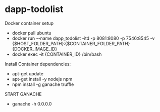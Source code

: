 # dapp-todolist

Docker container setup

- docker pull ubuntu
- docker run --name dapp_todolist -itd -p 8081:8080 -p 7546:8545 -v {$HOST_FOLDER_PATH}:{$CONTAINER_FOLDER_PATH} {DOCKER_IMAGE_ID}
- docker exec -it {CONTAINER_ID} /bin/bash



Install Container dependencies:

- apt-get update
- apt-get install -y nodejs npm 
- npm install -g ganache truffle



START GANACHE
- ganache -h 0.0.0.0
